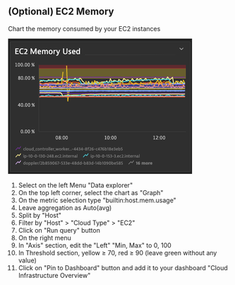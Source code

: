 ## (Optional) EC2 Memory


Chart the memory consumed by your EC2 instances

![02_05_ec2memory](../../../assets/images/02_05_ec2memory.png)


1. Select on the left Menu "Data explorer"
2. On the top left corner, select the chart as "Graph"
3. On the metric selection type "builtin:host.mem.usage"
4. Leave aggregation as Auto(avg)
5. Split by "Host"
6. Filter by "Host" > "Cloud Type" > "EC2"
7. Click on "Run query" button
8. On the right menu
9. In "Axis" section, edit the "Left" "Min, Max" to 0, 100
10. In Threshold section,  yellow ≥ 70, red ≥ 90  (leave green without any value)
11. Click on "Pin to Dashboard" button and add it to your dashboard "Cloud Infrastructure Overview"
